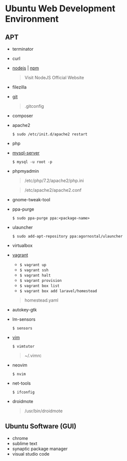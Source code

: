 # Ubuntu Web Development Environment

## APT
* terminator
* curl
* [nodejs](https://nodejs.org/en/) | [npm](https://raw.githubusercontent.com/audio333/references/master/npm.md)
   > Visit NodeJS Official Website
* filezilla
* [git](https://raw.githubusercontent.com/audio333/references/master/git.md)
   > .gitconfig
* composer
* apache2

   `$ sudo /etc/init.d/apache2 restart`
* php
* [mysql-server](https://raw.githubusercontent.com/audio333/references/master/mysql.md)

   `$ mysql -u root -p`
* phpmyadmin
   > /etc/php/7.2/apache2/php.ini

   > /etc/apache2/apache2.conf
* gnome-tweak-tool
* ppa-purge

   `$ sudo ppa-purge ppa:<package-name>`
* ulauncher

   `$ sudo add-apt-repository ppa:agornostal/ulauncher`
* virtualbox
* [vagrant](https://raw.githubusercontent.com/audio333/references/master/vagrant.md)
   * `$ vagrant up`
   * `$ vagrant ssh`
   * `$ vagrant halt`
   * `$ vagrant provision`
   * `$ vagrant box list`
   * `$ vagrant box add laravel/homestead`
   > homestead.yaml
* autokey-gtk
* lm-sensors

   `$ sensors`
* [vim](https://raw.githubusercontent.com/audio333/references/master/vim.md)

   `$ vimtutor`
   > ~/.vimrc
* neovim

   `$ nvim`
* net-tools

   `$ ifconfig`
* droidmote
   > /usr/bin/droidmote

## Ubuntu Software (GUI)
* chrome
* sublime text
* synaptic package manager
* visual studio code

